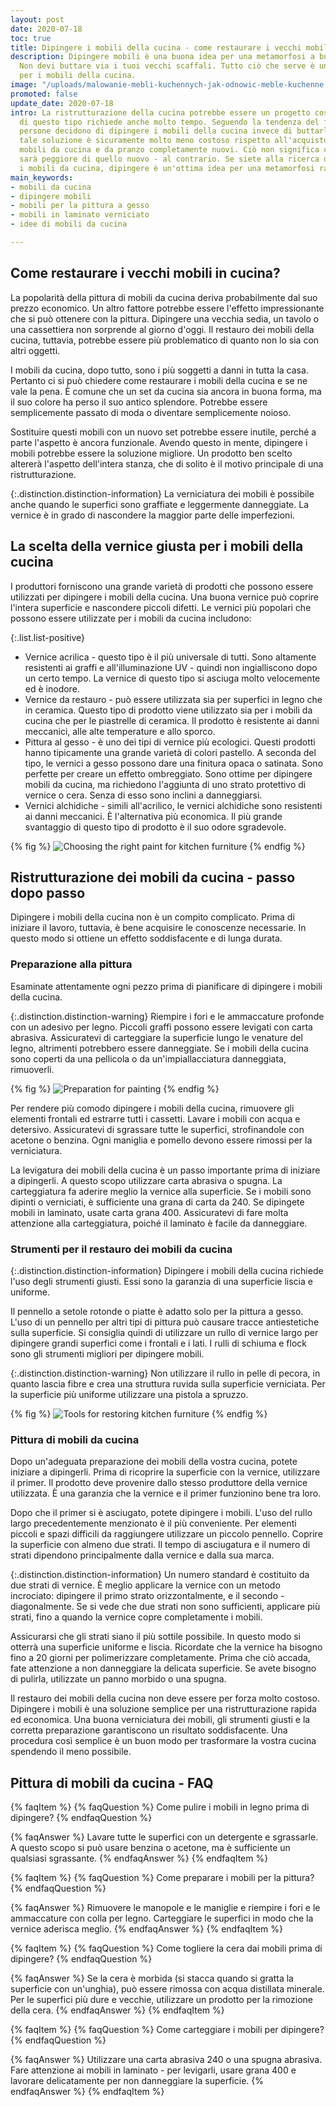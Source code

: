 ```yaml
---
layout: post
date: 2020-07-18
toc: true
title: Dipingere i mobili della cucina - come restaurare i vecchi mobili?
description: Dipingere mobili è una buona idea per una metamorfosi a buon mercato.
  Non devi buttare via i tuoi vecchi scaffali. Tutto ciò che serve è una buona vernice
  per i mobili della cucina.
image: "/uploads/malowanie-mebli-kuchennych-jak-odnowic-meble-kuchenne.jpg"
promoted: false
update_date: 2020-07-18
intro: La ristrutturazione della cucina potrebbe essere un progetto costoso. Un compito
  di questo tipo richiede anche molto tempo. Seguendo la tendenza del fai da te, molte
  persone decidono di dipingere i mobili della cucina invece di buttarli via. Una
  tale soluzione è sicuramente molto meno costoso rispetto all'acquisto di set di
  mobili da cucina e da pranzo completamente nuovi. Ciò non significa che l'arredamento
  sarà peggiore di quello nuovo - al contrario. Se siete alla ricerca di idee per
  i mobili da cucina, dipingere è un'ottima idea per una metamorfosi rapida e soddisfacente.
main_keywords:
- mobili da cucina
- dipingere mobili
- mobili per la pittura a gesso
- mobili in laminato verniciato
- idee di mobili da cucina

---
```

## Come restaurare i vecchi mobili in cucina?

La popolarità della pittura di mobili da cucina deriva probabilmente dal suo prezzo economico. Un altro fattore potrebbe essere l'effetto impressionante che si può ottenere con la pittura. Dipingere una vecchia sedia, un tavolo o una cassettiera non sorprende al giorno d'oggi. Il restauro dei mobili della cucina, tuttavia, potrebbe essere più problematico di quanto non lo sia con altri oggetti.

I mobili da cucina, dopo tutto, sono i più soggetti a danni in tutta la casa. Pertanto ci si può chiedere come restaurare i mobili della cucina e se ne vale la pena. È comune che un set da cucina sia ancora in buona forma, ma il suo colore ha perso il suo antico splendore. Potrebbe essere semplicemente passato di moda o diventare semplicemente noioso.

Sostituire questi mobili con un nuovo set potrebbe essere inutile, perché a parte l'aspetto è ancora funzionale. Avendo questo in mente, dipingere i mobili potrebbe essere la soluzione migliore. Un prodotto ben scelto altererà l'aspetto dell'intera stanza, che di solito è il motivo principale di una ristrutturazione.

{:.distinction.distinction-information}
La verniciatura dei mobili è possibile anche quando le superfici sono graffiate e leggermente danneggiate. La vernice è in grado di nascondere la maggior parte delle imperfezioni.

## La scelta della vernice giusta per i mobili della cucina

I produttori forniscono una grande varietà di prodotti che possono essere utilizzati per dipingere i mobili della cucina. Una buona vernice può coprire l'intera superficie e nascondere piccoli difetti. Le vernici più popolari che possono essere utilizzate per i mobili da cucina includono:

{:.list.list-positive}

* Vernice acrilica - questo tipo è il più universale di tutti. Sono altamente resistenti ai graffi e all'illuminazione UV - quindi non ingialliscono dopo un certo tempo. La vernice di questo tipo si asciuga molto velocemente ed è inodore.
* Vernice da restauro - può essere utilizzata sia per superfici in legno che in ceramica. Questo tipo di prodotto viene utilizzato sia per i mobili da cucina che per le piastrelle di ceramica. Il prodotto è resistente ai danni meccanici, alle alte temperature e allo sporco.
* Pittura al gesso - è uno dei tipi di vernice più ecologici. Questi prodotti hanno tipicamente una grande varietà di colori pastello. A seconda del tipo, le vernici a gesso possono dare una finitura opaca o satinata. Sono perfette per creare un effetto ombreggiato. Sono ottime per dipingere mobili da cucina, ma richiedono l'aggiunta di uno strato protettivo di vernice o cera. Senza di esso sono inclini a danneggiarsi.
* Vernici alchidiche - simili all'acrilico, le vernici alchidiche sono resistenti ai danni meccanici. È l'alternativa più economica. Il più grande svantaggio di questo tipo di prodotto è il suo odore sgradevole.

{% fig %}
![Choosing the right paint for kitchen furniture](/uploads/wybor-farby-do-mebli-kuchennych.jpg "Choosing the right paint for kitchen furniture")
{% endfig %}

## Ristrutturazione dei mobili da cucina - passo dopo passo

Dipingere i mobili della cucina non è un compito complicato. Prima di iniziare il lavoro, tuttavia, è bene acquisire le conoscenze necessarie. In questo modo si ottiene un effetto soddisfacente e di lunga durata.

### Preparazione alla pittura

Esaminate attentamente ogni pezzo prima di pianificare di dipingere i mobili della cucina.

{:.distinction.distinction-warning}
Riempire i fori e le ammaccature profonde con un adesivo per legno. Piccoli graffi possono essere levigati con carta abrasiva. Assicuratevi di carteggiare la superficie lungo le venature del legno, altrimenti potrebbero essere danneggiate. Se i mobili della cucina sono coperti da una pellicola o da un'impiallacciatura danneggiata, rimuoverli.

{% fig %}
![Preparation for painting](/uploads/przygotowanie-do-malowania.jpg "Preparation for painting")
{% endfig %}

Per rendere più comodo dipingere i mobili della cucina, rimuovere gli elementi frontali ed estrarre tutti i cassetti. Lavare i mobili con acqua e detersivo. Assicuratevi di sgrassare tutte le superfici, strofinandole con acetone o benzina. Ogni maniglia e pomello devono essere rimossi per la verniciatura.

La levigatura dei mobili della cucina è un passo importante prima di iniziare a dipingerli. A questo scopo utilizzare carta abrasiva o spugna. La carteggiatura fa aderire meglio la vernice alla superficie. Se i mobili sono dipinti o verniciati, è sufficiente una grana di carta da 240. Se dipingete mobili in laminato, usate carta grana 400. Assicuratevi di fare molta attenzione alla carteggiatura, poiché il laminato è facile da danneggiare.

### Strumenti per il restauro dei mobili da cucina

{:.distinction.distinction-information}
Dipingere i mobili della cucina richiede l'uso degli strumenti giusti. Essi sono la garanzia di una superficie liscia e uniforme.

Il pennello a setole rotonde o piatte è adatto solo per la pittura a gesso. L'uso di un pennello per altri tipi di pittura può causare tracce antiestetiche sulla superficie. Si consiglia quindi di utilizzare un rullo di vernice largo per dipingere grandi superfici come i frontali e i lati. I rulli di schiuma e flock sono gli strumenti migliori per dipingere mobili.

{:.distinction.distinction-warning}
Non utilizzare il rullo in pelle di pecora, in quanto lascia fibre e crea una struttura ruvida sulla superficie verniciata. Per la superficie più uniforme utilizzare una pistola a spruzzo.

{% fig %}
![Tools for restoring kitchen furniture](/uploads/farby-do-mebli-kuchennych.jpg "Tools for restoring kitchen furniture")
{% endfig %}

### Pittura di mobili da cucina

Dopo un'adeguata preparazione dei mobili della vostra cucina, potete iniziare a dipingerli. Prima di ricoprire la superficie con la vernice, utilizzare il primer. Il prodotto deve provenire dallo stesso produttore della vernice utilizzata. È una garanzia che la vernice e il primer funzionino bene tra loro.

Dopo che il primer si è asciugato, potete dipingere i mobili. L'uso del rullo largo precedentemente menzionato è il più conveniente. Per elementi piccoli e spazi difficili da raggiungere utilizzare un piccolo pennello. Coprire la superficie con almeno due strati. Il tempo di asciugatura e il numero di strati dipendono principalmente dalla vernice e dalla sua marca.

{:.distinction.distinction-information}
Un numero standard è costituito da due strati di vernice. È meglio applicare la vernice con un metodo incrociato: dipingere il primo strato orizzontalmente, e il secondo - diagonalmente. Se si vede che due strati non sono sufficienti, applicare più strati, fino a quando la vernice copre completamente i mobili.

Assicurarsi che gli strati siano il più sottile possibile. In questo modo si otterrà una superficie uniforme e liscia. Ricordate che la vernice ha bisogno fino a 20 giorni per polimerizzare completamente. Prima che ciò accada, fate attenzione a non danneggiare la delicata superficie. Se avete bisogno di pulirla, utilizzate un panno morbido o una spugna.

Il restauro dei mobili della cucina non deve essere per forza molto costoso. Dipingere i mobili è una soluzione semplice per una ristrutturazione rapida ed economica. Una buona verniciatura dei mobili, gli strumenti giusti e la corretta preparazione garantiscono un risultato soddisfacente. Una procedura così semplice è un buon modo per trasformare la vostra cucina spendendo il meno possibile.

## Pittura di mobili da cucina - FAQ

{% faqItem %}
{% faqQuestion %}
Come pulire i mobili in legno prima di dipingere?
{% endfaqQuestion %}

{% faqAnswer %}
Lavare tutte le superfici con un detergente e sgrassarle. A questo scopo si può usare benzina o acetone, ma è sufficiente un qualsiasi sgrassante.
{% endfaqAnswer %}
{% endfaqItem %}

{% faqItem %}
{% faqQuestion %}
Come preparare i mobili per la pittura?
{% endfaqQuestion %}

{% faqAnswer %}
Rimuovere le manopole e le maniglie e riempire i fori e le ammaccature con colla per legno. Carteggiare le superfici in modo che la vernice aderisca meglio.
{% endfaqAnswer %}
{% endfaqItem %}

{% faqItem %}
{% faqQuestion %}
Come togliere la cera dai mobili prima di dipingere?
{% endfaqQuestion %}

{% faqAnswer %}
Se la cera è morbida (si stacca quando si gratta la superficie con un'unghia), può essere rimossa con acqua distillata minerale. Per le superfici più dure e vecchie, utilizzare un prodotto per la rimozione della cera.
{% endfaqAnswer %}
{% endfaqItem %}

{% faqItem %}
{% faqQuestion %}
Come carteggiare i mobili per dipingere?
{% endfaqQuestion %}

{% faqAnswer %}
Utilizzare una carta abrasiva 240 o una spugna abrasiva. Fare attenzione ai mobili in laminato - per levigarli, usare grana 400 e lavorare delicatamente per non danneggiare la superficie.
{% endfaqAnswer %}
{% endfaqItem %}